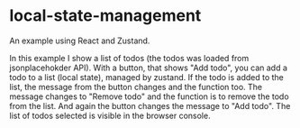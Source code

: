 # local-state-management
An example using React and Zustand.

In this example I show a list of todos (the todos was loaded from jsonplacehokder API).
With a button, that shows "Add todo", you can add a todo to a list (local state), managed by zustand. If the todo is added to the list, the message from the button changes and the function too. The message changes to "Remove todo" and the function is to remove the todo from the list. And again the button changes the message to "Add todo".
The list of todos selected is visible in the browser console.
